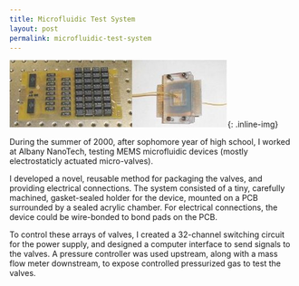 ```yaml
---
title: Microfluidic Test System
layout: post
permalink: microfluidic-test-system
---
```


![Microfluidic Test System](/images/microfluidic-test-system.jpg){: .inline-img}

During the summer of 2000, after sophomore year of high school, I worked at Albany
NanoTech, testing MEMS microfluidic devices (mostly electrostaticly actuated
micro-valves).

I developed a novel, reusable method for packaging the valves, and
providing electrical connections. The system consisted of a tiny, carefully machined,
gasket-sealed holder for the device, mounted on a PCB surrounded by a sealed acrylic
chamber. For electrical connections, the device could be wire-bonded to bond pads on the PCB.

To control these arrays of valves, I created a 32-channel switching circuit for the
power supply, and designed a computer interface to send signals to the valves. A
pressure controller was used upstream, along with a mass flow meter downstream,
to expose controlled pressurized gas to test the valves.
